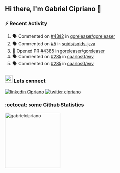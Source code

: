 ## Hi there, I'm Gabriel Cipriano 👋


### :zap: Recent Activity
<!--START_SECTION:activity-->
1. 🗣 Commented on [#4382](https://github.com/goreleaser/goreleaser/issues/4382#issuecomment-1782808061) in [goreleaser/goreleaser](https://github.com/goreleaser/goreleaser)
2. 🗣 Commented on [#5](https://github.com/sqids/sqids-java/issues/5#issuecomment-1782773005) in [sqids/sqids-java](https://github.com/sqids/sqids-java)
3. 💪 Opened PR [#4385](https://github.com/goreleaser/goreleaser/pull/4385) in [goreleaser/goreleaser](https://github.com/goreleaser/goreleaser)
4. 🗣 Commented on [#285](https://github.com/caarlos0/env/pull/285#issuecomment-1782174317) in [caarlos0/env](https://github.com/caarlos0/env)
5. 🗣 Commented on [#285](https://github.com/caarlos0/env/pull/285#issuecomment-1781523703) in [caarlos0/env](https://github.com/caarlos0/env)
<!--END_SECTION:activity-->

### <img src="https://media3.giphy.com/media/S4CNuVzv50UH6gG5AN/giphy.gif?cid=ecf05e47dbmkqif1p4g2lpyegp44k864gkmp9p7bzp2k9hxh&ep=v1_stickers_search&rid=giphy.gif&ct=s" height="24"></img> Lets connect 
<a href="https://www.linkedin.com/in/gabrielcipriano/" target="blank"><img align="center" src="https://img.shields.io/badge/linkedin-%230077B5.svg?&style=for-the-badge&logo=linkedin&logoColor=white" alt="linkedin Cipriano" /></a> <a href="https://twitter.com/ciprigabs" target="blank"><img align="center" src="https://img.shields.io/badge/Twitter-1DA1F2?style=for-the-badge&logo=twitter&logoColor=white" alt="twitter cipriano" /></a>

### :octocat: some Github Statistics

<div>
  <a href="https://github.com/gabrielcipriano">
  <img height="180" src="https://github-readme-stats.vercel.app/api?username=gabrielcipriano&count_private=true&show_icons=true&theme=nord" alt="gabrielcipriano"/>
  </a>
</div>
